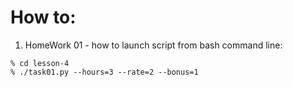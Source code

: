 # How to:
1. HomeWork 01 - how to launch script from bash command line:

```
% cd lesson-4
% ./task01.py --hours=3 --rate=2 --bonus=1
```
